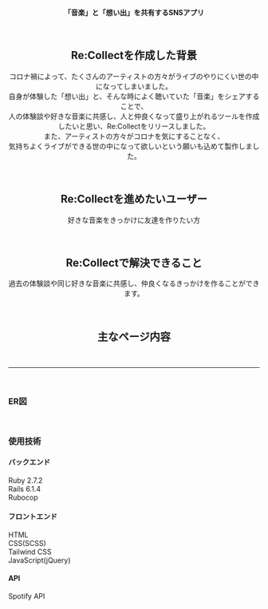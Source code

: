<div align="center">

**「音楽」と「想い出」を共有するSNSアプリ**

<br>

## Re:Collectを作成した背景
コロナ禍によって、たくさんのアーティストの方々がライブのやりにくい世の中になってしまいました。<br>
自身が体験した「想い出」と、そんな時によく聴いていた「音楽」をシェアすることで、<br>
人の体験談や好きな音楽に共感し、人と仲良くなって盛り上がれるツールを作成したいと思い、Re:Collectをリリースしました。<br>
また、アーティストの方々がコロナを気にすることなく、<br>
気持ちよくライブができる世の中になって欲しいという願いも込めて製作しました。<br>
  
<br>

## Re:Collectを進めたいユーザー
好きな音楽をきっかけに友達を作りたい方

<br>

## Re:Collectで解決できること
過去の体験談や同じ好きな音楽に共感し、仲良くなるきっかけを作ることができます。

<br>

## 主なページ内容
</div>

<br>

***

<br>

### ER図

<br>

### 使用技術

#### バックエンド
Ruby 2.7.2  
Rails 6.1.4  
Rubocop  


#### フロントエンド
HTML  
CSS(SCSS)  
Tailwind CSS  
JavaScript(jQuery)  


#### API
Spotify API
